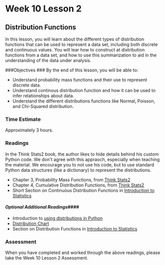# Week 10 Lesson 2 #

## Distribution Functions ##

In this lesson, you will learn about the different types of distribution
functions that can be used to represent a data set, including both
discrete and continuous values. You will lear how to construct at
distribution functions from a data set, and how to use this
summarization to aid in the understanding of the data under analysis.


###Objectives ###
By the end of this lesson, you will be able to:

- Understand probability mass functions and their use to represent discrete data.
- Understand continous distribution function and how it can be used to infer relationships about data.
- Understand the different distributions functions like Normal, Poisson, and Chi-Squared distribution.

### Time Estimate ###

Approximately 3 hours.

### Readings ####

In the Think Stats2 book, the author likes to hide details behind his
custom Python code. We don't agree with this appraoch, especially when
teaching the material. We encourage you to not use his code, but to use
standard Python data structures (like a dictionary) to represent the
distributions.

- Chapter 3, Probability Mass Functions, from [Think Stats2](http://www.greenteapress.com/thinkstats2/html/thinkstats2004.html)
- Chapter 4,  Cumulative Distribution Functions, from [Think Stats2](http://www.greenteapress.com/thinkstats2/html/thinkstats2005.html)
- Short Section on Continuous Distribution Functions in [Introduction to Statistics](http://work.thaslwanter.at/Stats/html/statsDistributions.html#continuous-distribution-functions)

#### *Optional Additional Readings*####

- Introduction to [using distributions in Python](https://oneau.wordpress.com/2011/02/28/simple-statistics-with-scipy/)
- [Distribution Chart](http://www.johndcook.com/blog/distribution_chart/)
- Section on Distribution Functions in [Introduction to Statistics](http://work.thaslwanter.at/Stats/html/statsDistributions.html#distribution-functions)

### Assessment ###

When you have completed and worked through the above readings, please take the Week 10 Lesson 2 Assessment.
